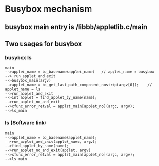 # Busybox mechanism
## busybox main entry is /libbb/appletlib.c/main
## Two usages for busybox
### busybox ls
```
main
-->applet_name = bb_basename(applet_name)   // applet_name = busybox
--> run_applet_and_exit
-->busybox_main(argv)
-->applet_name = bb_get_last_path_component_nostrip(argv[0]);    // applet_name = ls
-->run_applet_and_exit
-->int applet = find_applet_by_name(name);
-->run_applet_no_and_exit
-->xfunc_error_retval = applet_main[applet_no](argc, argv);
-->ls_main
```

### ls (Software link)
```
main
-->applet_name = bb_basename(applet_name);
-->run_applet_and_exit(applet_name, argv);
-->find_applet_by_name(name);
-->run_applet_no_and_exit(applet, argv)
-->xfunc_error_retval = applet_main[applet_no](argc, argv);
-->ls_main
```